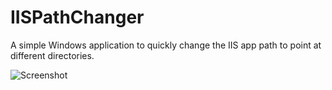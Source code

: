 IISPathChanger
==============

A simple Windows application to quickly change the IIS app path to point
at different directories.


![Screenshot](https://github.com/jeffhodnett/IISPathChanger/blob/master/screenshot.jpg)
